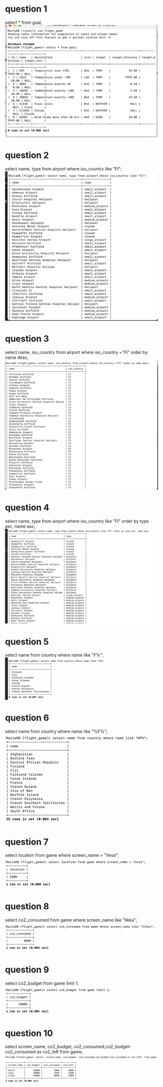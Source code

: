 # question 1 
select * from goal;
![screenshot](screenshots/SingleTableQueries_Q1.png)

# question 2
select name, type from airport where iso_country like "FI";
![screenshot](screenshots/SingleTableQueries_Q2.png)

# question 3
select name, iso_country from airport where iso_country ="FI" order by name desc;
![screenshot](screenshots/SingleTableQueries_Q3.png)

# question 4
select name, type from airport where iso_country like "FI" order by type asc, name asc;
![screenshot](screenshots/SingleTableQueries_Q4.png)

# question 5 
select name from country where name like "F%";
![screenshot](screenshots/SingleTableQueries_Q5.png)

# question 6
select name from country where name like "%F%";
![screenshot](screenshots/SingleTableQueries_Q6.png)

# question 7 
select location from game where screen_name = "Vesa";
![screenshot](screenshots/SingleTableQueries_Q7.png)

# question 8 
select co2_consumed from game where screen_name like "Ilkka";
![screenshot](screenshots/SingleTableQueries_Q8.png)

# question 9 
select co2_budget from game limit 1;
![screenshot](screenshots/SingleTableQueries_Q9.png)

# question 10
select  screen_name, co2_budget, co2_consumed,co2_budget-co2_consumed as co2_left  from game;
![screenshot](screenshots/SIngleTableQueries_Q10.png)
